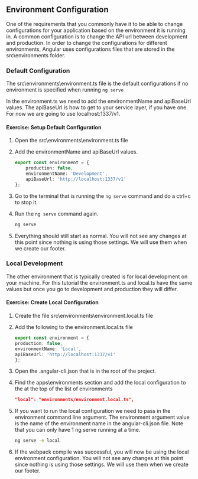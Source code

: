 ## Environment Configuration

One of the requirements that you commonly have it to be able to change configurations for your application based on the environment it is running in.  A common configuration is to change the API url between development and production.  In order to change the configurations for different environments, Angular uses configurations files that are stored in the src\environments folder.  

### Default Configuration

The src\environments\environment.ts file is the default configurations if no environment is specified when running `ng serve`

In the environment.ts we need to add the environmentName and apiBaseUrl values.  The apiBaseUrl is how to get to your service layer, if you have one.  For now we are going to use localhost:1337/v1.

<h4 class="exercise-start">
    <b>Exercise</b>: Setup Default Configuration
</h4>

1. Open the src\environments\environment.ts file
1. Add the environmentName and apiBaseUrl values.  

    ```TypeScript
    export const environment = {
        production: false,
        environmentName: 'Development',
        apiBaseUrl: 'http://localhost:1337/v1'
    };
    ```

1. Go to the terminal that is running the `ng serve` command and do a ctrl+c to stop it.
1. Run the `ng serve` command again.

    ```bash
    ng serve
    ```

1. Everything should still start as normal.  You will not see any changes at this point since nothing is using those settings.  We will use them when we create our footer.

<div class="exercise-end"></div>

### Local Development

The other environment that is typically created is for local development on your machine.  For this tutorial the environment.ts and local.ts have the same values but once you go to development and production they will differ.   

<h4 class="exercise-start">
    <b>Exercise</b>: Create Local Configuration
</h4>

1. Create the file src\environments\environment.local.ts file
1. Add the following to the environment.local.ts file

    ```TypeScript
    export const environment = {
    production: false,
    environmentName: 'Local',
    apiBaseUrl: 'http://localhost:1337/v1'
    };
    ```

1. Open the .angular-cli.json that is in the root of the project.  
1. Find the apps\environments section and add the local configuration to the at the top of the list of environments

    ```json
    "local": "environments/environment.local.ts",
    ```

1. If you want to run the local configuration we need to pass in the environment command line argument.  The environment argument value is the name of the environment name in the angular-cli.json file.  Note that you can only have 1 ng serve running at a time.    

    ```bash
    ng serve -e local
    ```

1. If the webpack compile was successful, you will now be using the local environment configuration. You will not see any changes at this point since nothing is using those settings.  We will use them when we create our footer.

<div class="exercise-end"></div>
